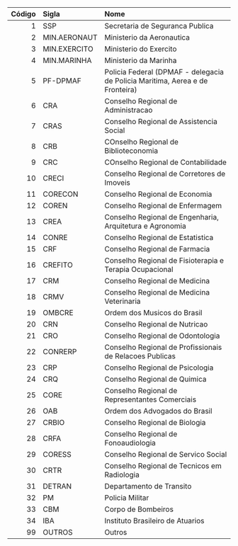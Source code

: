 | Código      | Sigla        | Nome
| ----------: | :----        | :---------------------------------------------------------------------------- |
| 1           | SSP          | Secretaria de Seguranca Publica                                               |
| 2           | MIN.AERONAUT | Ministerio da Aeronautica                                                     |
| 3           | MIN.EXERCITO | Ministerio do Exercito                                                        |
| 4           | MIN.MARINHA  | Ministerio da Marinha                                                         |
| 5           | PF-DPMAF     | Policia Federal (DPMAF - delegacia de Policia Maritima, Aerea e de Fronteira) |
| 6           | CRA          | Conselho Regional de Administracao                                            |
| 7           | CRAS         | Conselho Regional de Assistencia Social                                       |
| 8           | CRB          | COnselho Regional de Biblioteconomia                                          |
| 9           | CRC          | COnselho Regional de Contabilidade                                            |
| 10          | CRECI        | Conselho Regional de Corretores de Imoveis                                    |
| 11          | CORECON      | Conselho Regional de Economia                                                 |
| 12          | COREN        | Conselho Regional de Enfermagem                                               |
| 13          | CREA         | Conselho Regional de Engenharia, Arquitetura e Agronomia                      |
| 14          | CONRE        | Conselho Regional de Estatistica                                              |
| 15          | CRF          | Conselho Regional de Farmacia                                                 |
| 16          | CREFITO      | Conselho Regional de Fisioterapia e Terapia Ocupacional                       |
| 17          | CRM          | Conselho Regional de Medicina                                                 |
| 18          | CRMV         | Conselho Regional de Medicina Veterinaria                                     |
| 19          | OMBCRE       | Ordem dos Musicos do Brasil                                                   |
| 20          | CRN          | Conselho Regional de Nutricao                                                 |
| 21          | CRO          | Conselho Regional de Odontologia                                              |
| 22          | CONRERP      | Conselho Regional de Profissionais de Relacoes Publicas                       |
| 23          | CRP          | Conselho Regional de Psicologia                                               |
| 24          | CRQ          | Conselho Regional de Quimica                                                  |
| 25          | CORE         | Conselho Regional de Representantes Comerciais                                |
| 26          | OAB          | Ordem dos Advogados do Brasil                                                 |
| 27          | CRBIO        | Conselho Regional de Biologia                                                 |
| 28          | CRFA         | Conselho Regional de Fonoaudiologia                                           |
| 29          | CORESS       | Conselho Regional de Servico Social                                           |
| 30          | CRTR         | Conselho Regional de Tecnicos em Radiologia                                   |
| 31          | DETRAN       | Departamento de Transito                                                      |
| 32          | PM           | Policia Militar                                                               |
| 33          | CBM          | Corpo de Bombeiros                                                            |
| 34          | IBA          | Instituto Brasileiro de Atuarios                                              |
| 99          | OUTROS       | Outros                                                                        |
